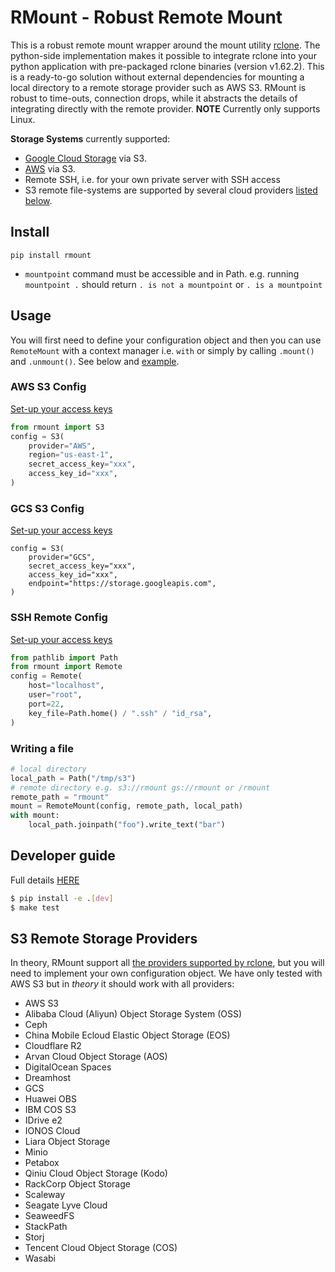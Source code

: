 # RMount - Robust Remote Mount


This is a robust remote mount wrapper around the mount utility [rclone](https://rclone.org/). The python-side implementation makes it possible to integrate rclone into your python application with pre-packaged rclone binaries (version v1.62.2). This is a ready-to-go solution without external dependencies for mounting a local directory to a remote storage provider such as AWS S3. RMount is robust to time-outs, connection drops, while it abstracts the details of integrating directly with the remote provider. **NOTE** Currently only supports Linux.


**Storage Systems** currently supported:
* [Google Cloud Storage](https://cloud.google.com/storage) via S3.
* [AWS](https://aws.amazon.com/s3/) via S3.
* Remote SSH, i.e. for your own private server with SSH access
* S3 remote file-systems are supported by several cloud providers [listed below](#providers).

## Install

`pip install rmount`

* `mountpoint` command must be accessible and in Path. e.g. running `mountpoint .` should return `. is not a mountpoint` or `. is a mountpoint`


## Usage

You will first need to define your configuration object and then you can use `RemoteMount` with a context manager i.e. `with` or simply by calling `.mount()` and `.unmount()`. See below and [example](examples/run.py).
### AWS S3 Config

[Set-up your access keys](https://aws.amazon.com/blogs/security/wheres-my-secret-access-key/)

```python
from rmount import S3
config = S3(
    provider="AWS",
    region="us-east-1",
    secret_access_key="xxx",
    access_key_id="xxx",
)
```
### GCS S3 Config
[Set-up your access keys](https://cloud.google.com/storage/docs/authentication/managing-hmackeys)

```
config = S3(
    provider="GCS",
    secret_access_key="xxx",
    access_key_id="xxx",
    endpoint="https://storage.googleapis.com",
)
```

### SSH Remote Config
[Set-up your access keys](https://ubuntu.com/server/docs/service-openssh)


```python
from pathlib import Path
from rmount import Remote
config = Remote(
    host="localhost",
    user="root",
    port=22,
    key_file=Path.home() / ".ssh" / "id_rsa",
)

```

### Writing a file
```python
# local directory
local_path = Path("/tmp/s3")
# remote directory e.g. s3://rmount gs://rmount or /rmount
remote_path = "rmount"
mount = RemoteMount(config, remote_path, local_path)
with mount:
    local_path.joinpath("foo").write_text("bar")
```



## Developer guide
Full details [HERE](DEVELOPER.md)
```bash
$ pip install -e .[dev]
$ make test
```


## <a name="providers"></a> S3 Remote Storage Providers

In theory, RMount support all [the providers supported by rclone](https://rclone.org/overview/), but you will need to implement your own configuration object. We have only tested with AWS S3 but in *theory* it should work with all providers:
* AWS S3
* Alibaba Cloud (Aliyun) Object Storage System (OSS)
* Ceph
* China Mobile Ecloud Elastic Object Storage (EOS)
* Cloudflare R2
* Arvan Cloud Object Storage (AOS)
* DigitalOcean Spaces
* Dreamhost
* GCS
* Huawei OBS
* IBM COS S3
* IDrive e2
* IONOS Cloud
* Liara Object Storage
* Minio
* Petabox
* Qiniu Cloud Object Storage (Kodo)
* RackCorp Object Storage
* Scaleway
* Seagate Lyve Cloud
* SeaweedFS
* StackPath
* Storj
* Tencent Cloud Object Storage (COS)
* Wasabi




